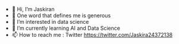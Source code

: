 - 👋 Hi, I’m Jaskiran
- 👩 One word that defines me is generous
- 👀 I’m interested in data science 
- 🌱 I’m currently learning AI and Data Science
- 📫 How to reach me : Twitter https://twitter.com/Jaskira24372138 

<!---
KAUR-JASKIRAN/KAUR-JASKIRAN is a ✨ special ✨ repository because its `README.md` (this file) appears on your GitHub profile.
You can click the Preview link to take a look at your changes.
--->
